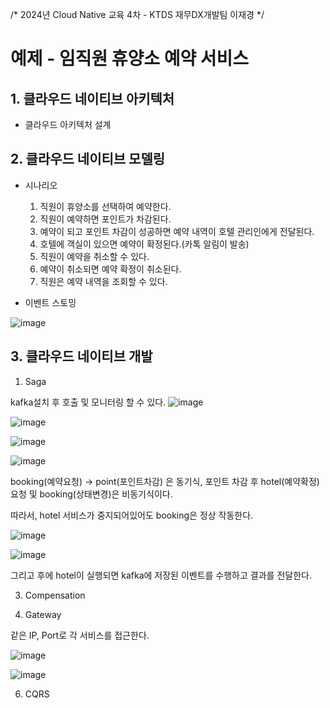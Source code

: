 /*
2024년 Cloud Native 교육 4차 - KTDS 재무DX개발팀 이재경
*/

# 예제 - 임직원 휴양소 예약 서비스

## 1. 클라우드 네이티브 아키텍처
* 클라우드 아키텍처 설계




## 2. 클라우드 네이티브 모델링
* 시나리오
  1) 직원이 휴양소를 선택하여 예약한다.
  2) 직원이 예약하면 포인트가 차감된다.
  3) 예약이 되고 포인트 차감이 성공하면 예약 내역이 호텔 관리인에게 전달된다.
  4) 호텔에 객실이 있으면 예약이 확정된다.(카톡 알림이 발송)
  5) 직원이 예약을 취소할 수 있다.
  6) 예약이 취소되면 예약 확정이 취소된다.
  7) 직원은 예약 내역을 조회할 수 있다.

   
* 이벤트 스토밍


![image](https://github.com/user-attachments/assets/6cbede3f-50ff-4d0b-b6db-66122b3d5934)




## 3. 클라우드 네이티브 개발
1) Saga

kafka설치 후 호출 및 모니터링 할 수 있다.
![image](https://github.com/user-attachments/assets/a93908c8-0cfe-4802-ada6-ea71a8e6523f)

![image](https://github.com/user-attachments/assets/6a1e3d6c-222c-4c53-87d7-5d446ebe387e)

![image](https://github.com/user-attachments/assets/e811b682-0073-49b1-9d2c-3ff72bf73202)

![image](https://github.com/user-attachments/assets/a53b22c1-6fa5-4f2b-ae69-322aa6de127b)



booking(예약요청) -> point(포인트차감) 은 동기식,
포인트 차감 후 hotel(예약확정) 요청 및 booking(상태변경)은 비동기식이다.

따라서, hotel 서비스가 중지되어있어도 booking은 정상 작동한다.

![image](https://github.com/user-attachments/assets/86b23a91-41fe-4e16-9363-7fd500e979a4)

![image](https://github.com/user-attachments/assets/c10f2264-f3d9-43e8-be7d-af6289497431)


그리고 후에 hotel이 실행되면 kafka에 저장된 이벤트를 수행하고 결과를 전달한다.



3) Compensation


4) Gateway

같은 IP, Port로 각 서비스를 접근한다.

![image](https://github.com/user-attachments/assets/6619c5a8-d4cf-433a-a894-19a3dcd6f074)

![image](https://github.com/user-attachments/assets/39f55a7f-a6f6-4d09-8800-b0ead3025cfb)



6) CQRS
